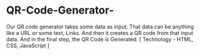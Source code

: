 # QR-Code-Generator-
Our QR code generator takes some data as input. That data can be anything like a URL or some text, Links. And then it creates a QR code from that input data. And in the final step, the QR Code is Generated.                [ Technology - HTML, CSS, JavaScript ]
